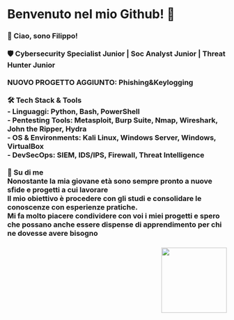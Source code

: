<h1 align="left">Benvenuto nel mio Github!  👋</h1>

###

<h3 align="left">👋 Ciao, sono Filippo!<br><br>🛡️ Cybersecurity Specialist Junior | Soc Analyst Junior | Threat Hunter Junior<br><br> NUOVO PROGETTO AGGIUNTO: Phishing&Keylogging<br><br> 🛠️ Tech Stack & Tools<br>- Linguaggi: Python, Bash, PowerShell  <br>- Pentesting Tools: Metasploit, Burp Suite, Nmap, Wireshark, John the Ripper, Hydra <br>- OS & Environments: Kali Linux, Windows Server, Windows, VirtualBox  <br>- DevSecOps: SIEM, IDS/IPS, Firewall, Threat Intelligence  <br><br>🚀 Su di me<br>Nonostante la mia giovane età sono sempre pronto a nuove sfide e progetti a cui lavorare<br>Il mio obiettivo è procedere con gli studi e consolidare le conoscenze con esperienze pratiche.<br>Mi fa molto piacere condividere con voi i miei progetti e spero che possano anche essere dispense di apprendimento per chi ne dovesse avere bisogno</h3>

###

<img align="right" height="150" src="https://adcy.io/wp-content/uploads/2020/04/anti-hacking.gif"  />

###

<div align="left">
</div>

###
